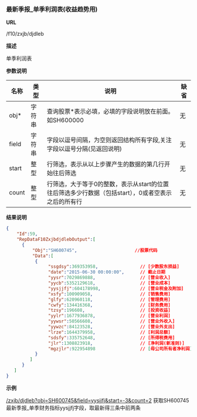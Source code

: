 
### 最新季报_单季利润表(收益趋势用)

**URL**

/f10/zxjb/djdleb

**描述**

单季利润表

**参数说明**

|名称|类型|说明|缺省|
| -------- | -------- | -------- | -------- |
|obj\*|字符串|查询股票\*表示必填，必填的字段说明放在前面。如SH600000|无|
|field|字符串|字段以逗号间隔，为空则返回结构所有字段,关注字段以逗号分隔(见返回说明)|无|
|start|整型|行筛选，表示从以上步骤产生的数据的第几行开始往后筛选|无|
|count|整型|行筛选，大于等于0的整数，表示从start的位置往后筛选多少行数据（包括start），0或者空表示之后的所有行|无|


**结果说明**

```json
{
    "Id":59,
    "RepDataF10ZxjbdjdlebOutput":[
      {
          "Obj":"SH600745",                      //股票代码
          "Data":[
           {
                "ssgdsy":369353958,                // [少数股东损益] 
                "date":"2015-06-30 00:00:00",      // 截止日期
                "yysr":7029869888,                 // [营业收入] 
                "yycb":5352129618,                 // [营业成本] 
                "yysjjfj":604178998,               // [营业税金及附加]
                "xsfy":100909058,                  // [销售费用]
                "glfy":620960118,                  // [管理费用] 
                "cwfy":134416368,                  // [财务费用]
                "tzsy":196608,                     // [投资收益] 
                "yylr":1677936878,                 // [营业利润]
                "yywsr":50566608,                  // [营业外收入]
                "yywzc":84123528,                  // [营业外支出] 
                "lrze":1644379958,                 // [利润总额]
                "sdsfy":335752648,                 // [所得税费用]
                "jlr":1308823918,                  // [净利润(新准则)]
                "mgzjlr":922954898                 // [母公司所有者净利润] 
           }
         ]
      }		
   ]
}
```

**示例**

[/zxjb/djdleb?obj=SH600745&field=yysjjfj&start=-3&count=2]($APIHOST$/zxjb/djdleb?obj=SH600745&field=yysjjfj&start=-3&count=2)
获取SH600745最新季报_单季财务指标yysjjfj字段，取最新得三条中前两条
